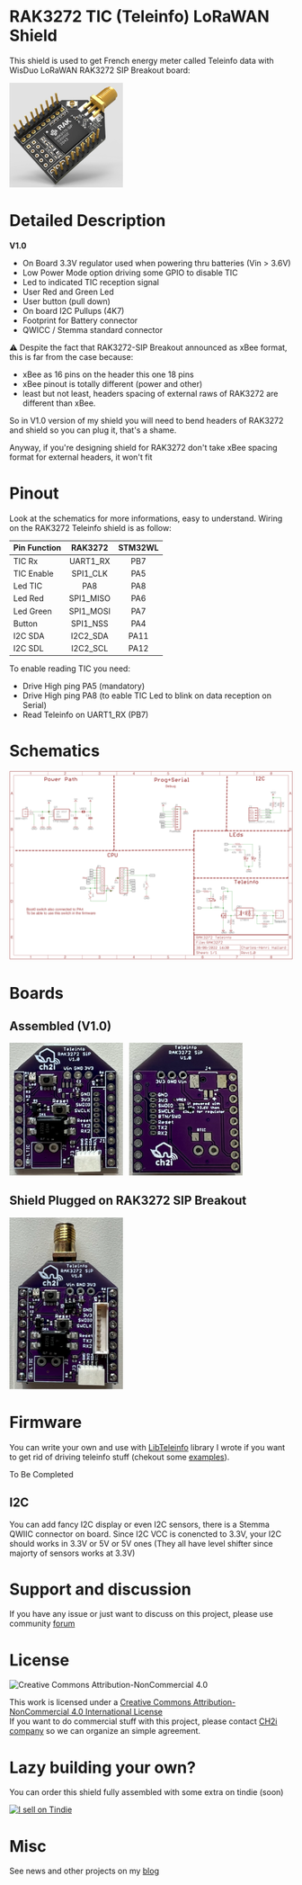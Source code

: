 # RAK3272 TIC (Teleinfo) LoRaWAN Shield

This shield is used to get French energy meter called Teleinfo data with WisDuo LoRaWAN RAK3272 SIP Breakout board:

<img src="https://github.com/hallard/RAK3272-TIC/raw/main/pictures/RAK3272-SIP.png" alt="Top" width="40%" height="40%">&nbsp;

# Detailed Description

**V1.0**

- On Board 3.3V regulator used when powering thru batteries (Vin > 3.6V)
- Low Power Mode option driving some GPIO to disable TIC
- Led to indicated TIC reception signal
- User Red and Green Led 
- User button (pull down)
- On board I2C Pullups (4K7)
- Footprint for Battery connector 
- QWICC / Stemma standard connector

:warning: Despite the fact that RAK3272-SIP Breakout announced as xBee format, this is far from the case because:

- xBee as 16 pins on the header this one 18 pins
- xBee pinout is totally different (power and other)
- least but not least, headers spacing of external raws of RAK3272 are different than xBee.

So in V1.0 version of my shield you will need to bend headers of RAK3272 and shield so you can plug it, that's a shame.

Anyway, if you're designing shield for RAK3272 don't take xBee spacing format for external headers, it won't fit 

# Pinout

Look at the schematics for more informations, easy to understand. Wiring on the RAK3272 Teleinfo shield is as follow:

| Pin Function | RAK3272   | STM32WL |
|  :---        |  :---:    |  :---:  | 
| TIC Rx       | UART1_RX  |   PB7   |
| TIC Enable   | SPI1_CLK  |   PA5   | 
| Led TIC      |   PA8     |   PA8   | 
| Led Red      | SPI1_MISO |   PA6   | 
| Led Green    | SPI1_MOSI |   PA7   | 
| Button       | SPI1_NSS  |   PA4   | 
| I2C SDA      | I2C2_SDA  |  PA11   |
| I2C SDL      | I2C2_SCL  |  PA12   |

To enable reading TIC you need:

- Drive High ping PA5 (mandatory)
- Drive High ping PA8 (to eable TIC Led to blink on data reception on Serial)
- Read Teleinfo on UART1_RX (PB7)

# Schematics

<img src="https://github.com/hallard/RAK3272-TIC/raw/main/pictures/RAK3272-TIC-sch.png">

# Boards

## Assembled (V1.0)

<img src="https://github.com/hallard/RAK3272-TIC/raw/main/pictures/RAK3272-TIC-top.png" alt="Top" width="40%" height="40%">&nbsp;&nbsp;
<img src="https://github.com/hallard/RAK3272-TIC/raw/main/pictures/RAK3272-TIC-bot.png" alt="Bottom" width="40%" height="40%">

## Shield Plugged on RAK3272 SIP Breakout

<img src="https://github.com/hallard/RAK3272-TIC/raw/main/pictures/RAK3272-TIC-assembled.png" width="40%" height="40%" alt="RAK3272 Teleinfo Assembled Top">&nbsp;

# Firmware 

You can write your own and use with [LibTeleinfo](https://github.com/hallard/LibTeleinfo) library I wrote if you want to get rid of driving teleinfo stuff (chekout some [examples](ttps://github.com/hallard/LibTeleinfo/tree/master/examples)).

To Be Completed

## I2C 

You can add fancy I2C display or even I2C sensors, there is a Stemma QWIIC connector on board. Since I2C VCC is conencted to 3.3V, your I2C should works in 3.3V or 5V or 5V ones (They all have level shifter since majorty of sensors works at 3.3V)


# Support and discussion

If you have any issue or just want to discuss on this project, please use community [forum](https://community.ch2i.eu/category/19/wemos-teleinfo)

# License

<img alt="Creative Commons Attribution-NonCommercial 4.0" src="https://i.creativecommons.org/l/by-nc/4.0/88x31.png">   

This work is licensed under a [Creative Commons Attribution-NonCommercial 4.0 International License](http://creativecommons.org/licenses/by-nc/4.0/)    
If you want to do commercial stuff with this project, please contact [CH2i company](https://ch2i.eu/en#support) so we can organize an simple agreement.

# Lazy building your own? 

You can order this shield fully assembled with some extra on tindie (soon)

<a href="https://www.tindie.com/products/25467/"><img src="https://d2ss6ovg47m0r5.cloudfront.net/badges/tindie-mediums.png" alt="I sell on Tindie" width="150" height="78"></a>

# Misc

See news and other projects on my [blog][2] 
 
[2]: https://hallard.me

[20]: https://store.rakwireless.com/products/wisduo-breakout-board-rak3272-sip
[21]: https://docs.rakwireless.com/Product-Categories/WisDuo/RAK3272-SiP-Breakout-Board/Datasheet
[22]: https://www.smart-prototyping.com/Mini-D1-PRO-Development-Board-ESP8266-4M-16M
[23]: https://www.az-delivery.de/fr/products/esp32-d1-mini
[24]: https://www.tindie.com/products/25467/

